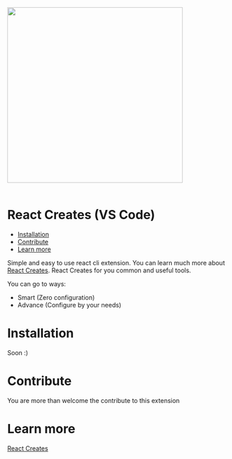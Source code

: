 <br/>
<div style="margin-top: 20px;" >
  <img width="400px" src="https://i.ibb.co/9HnYsv4/React-Creates.gif">
</div>
<br/>

# React Creates (VS Code)

- [Installation](#installation)
- [Contribute](#contribute)
- [Learn more](#learn-more)

Simple and easy to use react cli extension.
You can learn much more about [React Creates](../react-creates/README.md).
React Creates for you common and useful tools.

You can go to ways:

- Smart (Zero configuration)
- Advance (Configure by your needs)

# Installation

Soon :)

# Contribute

You are more than welcome the contribute to this extension

# Learn more

[React Creates](../react-creates/README.md)
